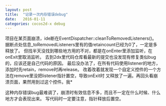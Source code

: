 ```yaml
---
layout: post
title:  "记录一次内存错误debug"
date:   2016-01-11
categories: cocos2d-x debug
---
```


项目在某页面崩溃，ide断在EventDispatcher::cleanToRemovedListeners()。
据断点处信息\_toRemovedListeners里有的值retaincount已经为0了，一定是多释放了。
但找半天没找到哪些地方用的不对，都是在onEnter里添加监听，在onExit里取消监听。
去到2dx里代码仓库看最新的提交也没发现有修复类似bug的，应该还是自己代码的原因。
最后没办法了，在所有代码使用listener的地方，添加时先retain，remove时再release。
改着改着就发现一个自定义控件的一个方法在remove里没把listener指针置空，导致onExit时
又释放了一遍。再回头看崩溃页面，果然用到过这个控件。我\*

这种内存错误bug最难调了，崩溃时有效信息不多，而且不一定在什么时候、什么地方才会表现出来。
写代码时一定要注意，指针释放后置空。

